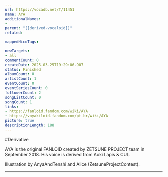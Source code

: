 ```yaml
---
url: https://vocadb.net/T/11451
name: AYA
additionalNames: 
- 
parent: "[[derived-vocaloid]]"
related:

mappedNicoTags:

newTargets:
- all
commentCount: 0
createDate: 2025-03-25T19:29:06.907
status: Finished
albumCount: 0
artistCount: 1
eventCount: 0
eventSeriesCount: 0
followerCount: 2
songListCount: 0
songCount: 1
links: 
- https://fanloid.fandom.com/wiki/AYA
- https://voyakiloid.fandom.com/pt-br/wiki/AYA
picture: true
descriptionLength: 188
---
```


#Derivative

AYA is the original FANLOID created by ZETSUNE PROJECT team in September 2018. His voice is derived from Aoki Lapis & CUL.

Illustration by AnyaAndTenshi and Alice (ZetsuneProjectContest).

---

